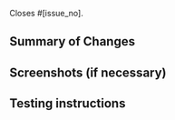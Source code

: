 Closes #[issue_no].

## Summary of Changes

<!-- Please provide a summary of changes for this pull request, ensuring all changes are explained. -->

## Screenshots (if necessary)

<!-- If your PR includes visual changes, screenshots from before and after your change should always be included. -->

## Testing instructions

<!-- Detail how this PR should be tested. Try to list important items that need checking, either directly changed by this PR or that could be affected by it. -->
